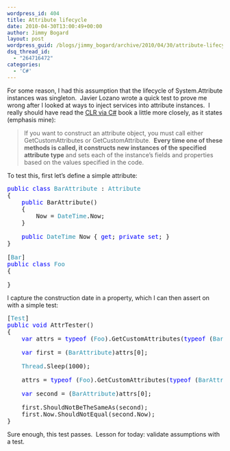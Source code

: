 ```yaml
---
wordpress_id: 404
title: Attribute lifecycle
date: 2010-04-30T13:00:49+00:00
author: Jimmy Bogard
layout: post
wordpress_guid: /blogs/jimmy_bogard/archive/2010/04/30/attribute-lifecycle.aspx
dsq_thread_id:
  - "264716472"
categories:
  - 'C#'
---
```

For some reason, I had this assumption that the lifecycle of System.Attribute instances was singleton.&#160; Javier Lozano wrote a quick test to prove me wrong after I looked at ways to inject services into attribute instances.&#160; I really should have read the [CLR via C#](http://www.amazon.com/CLR-via-Dev-Pro-Jeffrey-Richter/dp/0735627045/) book a little more closely, as it states (emphasis mine):

> If you want to construct an attribute object, you must call either GetCustomAttributes or GetCustomAttribute.&#160; **Every time one of these methods is called, it constructs new instances of the specified attribute type** and sets each of the instance’s fields and properties based on the values specified in the code.

To test this, first let’s define a simple attribute:

<pre><span style="color: blue">public class </span><span style="color: #2b91af">BarAttribute </span>: <span style="color: #2b91af">Attribute
</span>{
    <span style="color: blue">public </span>BarAttribute()
    {
        Now = <span style="color: #2b91af">DateTime</span>.Now;
    }

    <span style="color: blue">public </span><span style="color: #2b91af">DateTime </span>Now { <span style="color: blue">get</span>; <span style="color: blue">private set</span>; }
}

[<span style="color: #2b91af">Bar</span>]
<span style="color: blue">public class </span><span style="color: #2b91af">Foo
</span>{
    
}</pre>

[](http://11011.net/software/vspaste)

I capture the construction date in a property, which I can then assert on with a simple test:

<pre>[<span style="color: #2b91af">Test</span>]
<span style="color: blue">public void </span>AttrTester()
{
    <span style="color: blue">var </span>attrs = <span style="color: blue">typeof </span>(<span style="color: #2b91af">Foo</span>).GetCustomAttributes(<span style="color: blue">typeof </span>(<span style="color: #2b91af">BarAttribute</span>), <span style="color: blue">false</span>);

    <span style="color: blue">var </span>first = (<span style="color: #2b91af">BarAttribute</span>)attrs[0];

    <span style="color: #2b91af">Thread</span>.Sleep(1000);

    attrs = <span style="color: blue">typeof </span>(<span style="color: #2b91af">Foo</span>).GetCustomAttributes(<span style="color: blue">typeof </span>(<span style="color: #2b91af">BarAttribute</span>), <span style="color: blue">false</span>);

    <span style="color: blue">var </span>second = (<span style="color: #2b91af">BarAttribute</span>)attrs[0];

    first.ShouldNotBeTheSameAs(second);
    first.Now.ShouldNotEqual(second.Now);
}</pre>

[](http://11011.net/software/vspaste)

Sure enough, this test passes.&#160; Lesson for today: validate assumptions with a test.